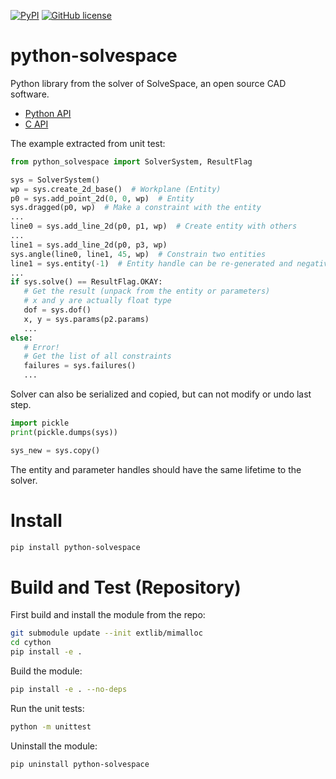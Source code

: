 [![PyPI](https://img.shields.io/pypi/v/python-solvespace.svg)](https://pypi.org/project/python-solvespace/)
[![GitHub license](https://img.shields.io/badge/license-GPLv3+-blue.svg)](https://raw.githubusercontent.com/KmolYuan/solvespace/master/LICENSE)

# python-solvespace

Python library from the solver of SolveSpace, an open source CAD software.

+ [Python API](https://pyslvs-ui.readthedocs.io/en/stable/python-solvespace-api/)
+ [C API](https://github.com/solvespace/solvespace/blob/master/exposed/DOC.txt)

The example extracted from unit test:

```python
from python_solvespace import SolverSystem, ResultFlag

sys = SolverSystem()
wp = sys.create_2d_base()  # Workplane (Entity)
p0 = sys.add_point_2d(0, 0, wp)  # Entity
sys.dragged(p0, wp)  # Make a constraint with the entity
...
line0 = sys.add_line_2d(p0, p1, wp)  # Create entity with others
...
line1 = sys.add_line_2d(p0, p3, wp)
sys.angle(line0, line1, 45, wp)  # Constrain two entities
line1 = sys.entity(-1)  # Entity handle can be re-generated and negatively indexed
...
if sys.solve() == ResultFlag.OKAY:
   # Get the result (unpack from the entity or parameters)
   # x and y are actually float type
   dof = sys.dof()
   x, y = sys.params(p2.params)
   ...
else:
   # Error!
   # Get the list of all constraints
   failures = sys.failures()
   ...
```

Solver can also be serialized and copied, but can not modify or undo last step.

```python
import pickle
print(pickle.dumps(sys))

sys_new = sys.copy()
```

The entity and parameter handles should have the same lifetime to the solver.

# Install

```bash
pip install python-solvespace
```

# Build and Test (Repository)

First build and install the module from the repo:

```bash
git submodule update --init extlib/mimalloc
cd cython
pip install -e .
```

Build the module:

```bash
pip install -e . --no-deps
```

Run the unit tests:

```bash
python -m unittest
```

Uninstall the module:

```bash
pip uninstall python-solvespace
```
